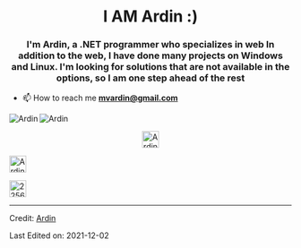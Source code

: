 <h1 align="center">I AM Ardin :)</h1>
<h3 align="center">I'm Ardin, a .NET programmer who specializes in web
In addition to the web, I have done many projects on Windows and Linux.
I'm looking for solutions that are not available in the options, so I am one step ahead of the rest </h3>



- 📫 How to reach me **mvardin@gmail.com**


<p><img align="left" src="https://github-readme-stats.vercel.app/api/top-langs/?username=mvardin&layout=compact&hide=html" alt="Ardin" /></p>

<p><img align="center" src="https://github-readme-stats.vercel.app/api?username=mvardin&show_icons=true" alt="Ardin" /></p>

<p align="center">
<a href="https://dev.to/mvardin" target="blank">
  <img align="center" src="https://cdn.jsdelivr.net/npm/simple-icons@3.0.1/icons/dev-dot-to.svg" alt="Ardin" height="30" width="30" />
  </a>
  

<a href="https://linkedin.com/in/mvardin" target="blank"><img align="center" src="https://cdn.jsdelivr.net/npm/simple-icons@3.0.1/icons/linkedin.svg" alt="Ardin" height="30" width="30" /></a>
  
<a href="https://stackoverflow.com/users/2256178" target="blank"><img align="center" src="https://cdn.jsdelivr.net/npm/simple-icons@3.0.1/icons/stackoverflow.svg" alt="2256178" height="30" width="30" /></a>
  
</p>

----
Credit: [Ardin](https://github.com/mvardin)

Last Edited on: 2021-12-02
